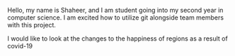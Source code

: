 Hello, my name is Shaheer, and I am student going into my second year in computer science. I am excited how to utilize git alongside team members with this project.

I would like to look at the changes to the happiness of regions as a result of covid-19
